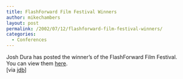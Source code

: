 ```yaml
---
title: FlashForward Film Festival Winners
author: mikechambers
layout: post
permalink: /2002/07/12/flashforward-film-festival-winners/
categories:
  - Conferences
---
```



Josh Dura has posted the winner&#8217;s of the FlashForward Film Festival.  
You can view them [here][1].  
[via [jdb][2]]

 [1]: http://www.joshdura.com/archives/000084.html#000084
 [2]: http://weblog.bergersen.net/archives/000365.html#000365